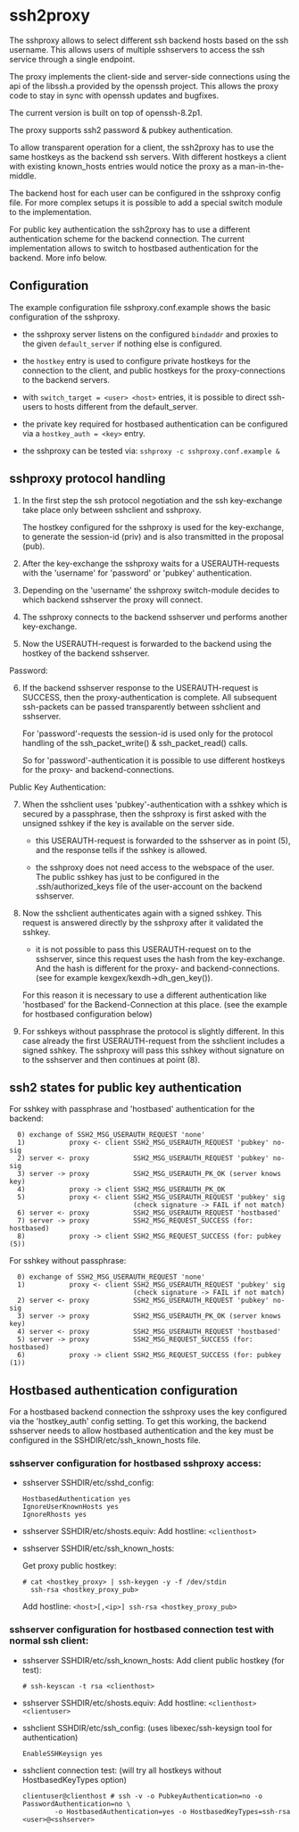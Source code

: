 ssh2proxy
========= 
The sshproxy allows to select different ssh backend hosts based
on the ssh username. This allows users of multiple sshservers to
access the ssh service through a single endpoint.

The proxy implements the client-side and server-side connections
using the api of the libssh.a provided by the openssh project.
This allows the proxy code to stay in sync with openssh updates
and bugfixes.

The current version is built on top of openssh-8.2p1.

The proxy supports ssh2 password & pubkey authentication.

To allow transparent operation for a client, the ssh2proxy has to
use the same hostkeys as the backend ssh servers. With different
hostkeys a client with existing known_hosts entries would notice
the proxy as a man-in-the-middle.

The backend host for each user can be configured in the sshproxy
config file. For more complex setups it is possible to add a
special switch module to the implementation.

For public key authentication the ssh2proxy has to use a different
authentication scheme for the backend connection. The current
implementation allows to switch to hostbased authentication for
the backend. More info below.

Configuration
-------------
The example configuration file sshproxy.conf.example shows the basic
configuration of the sshproxy.

- the sshproxy server listens on the configured `bindaddr` and proxies
  to the given `default_server` if nothing else is configured.

- the `hostkey` entry is used to configure private hostkeys for the
  connection to the client, and public hostkeys for the proxy-connections
  to the backend servers.

- with `switch_target = <user> <host>` entries, it is possible to
  direct ssh-users to hosts different from the default_server. 

- the private key required for hostbased authentication can be configured
  via a `hostkey_auth = <key>` entry.

- the sshproxy can be tested via: `sshproxy -c sshproxy.conf.example &`

sshproxy protocol handling
--------------------------
1) In the first step the ssh protocol negotiation and the ssh key-exchange
   take place only between sshclient and sshproxy.

   The hostkey configured for the sshproxy is used for the key-exchange,
   to generate the session-id (priv) and is also transmitted in the
   proposal (pub).

2) After the key-exchange the sshproxy waits for a USERAUTH-requests with
   the 'username' for 'password' or 'pubkey' authentication.

3) Depending on the 'username' the sshproxy switch-module decides to which
   backend sshserver the proxy will connect.
  
4) The sshproxy connects to the backend sshserver und performs another
   key-exchange.

5) Now the USERAUTH-request is forwarded to the backend using the hostkey
   of the backend sshserver.

Password:

6) If the backend sshserver response to the USERAUTH-request is SUCCESS,
   then the proxy-authentication is complete. All subsequent ssh-packets
   can be passed transparently between sshclient and sshserver.
 
   For 'password'-requests the session-id is used only for the protocol
   handling of the ssh_packet_write() & ssh_packet_read() calls.

   So for 'password'-authentication it is possible to use different
   hostkeys for the proxy- and backend-connections.

Public Key Authentication:

7) When the sshclient uses 'pubkey'-authentication with a sshkey which
   is secured by a passphrase, then the sshproxy is first asked with
   the unsigned sshkey if the key is available on the server side.

   - this USERAUTH-request is forwarded to the sshserver as in point (5),
     and the response tells if the sshkey is allowed.

   - the sshproxy does not need access to the webspace of the user. The
     public sshkey has just to be configured in the .ssh/authorized_keys
     file of the user-account on the backend sshserver.

8) Now the sshclient authenticates again with a signed sshkey. This
   request is answered directly by the sshproxy after it validated
   the sshkey.

   - it is not possible to pass this USERAUTH-request on to the
     sshserver, since this request uses the hash from the key-exchange.
     And the hash is different for the proxy- and backend-connections.
     (see for example kexgex/kexdh->dh_gen_key()).

   For this reason it is necessary to use a different authentication
   like 'hostbased' for the Backend-Connection at this place.
   (see the example for hostbased configuration below)

9) For sshkeys without passphrase the protocol is slightly different.
   In this case already the first USERAUTH-request from the sshclient
   includes a signed sshkey. The sshproxy will pass this sshkey without
   signature on to the sshserver and then continues at point (8).

ssh2 states for public key authentication
-----------------------------------------
For sshkey with passphrase and 'hostbased' authentication for the backend:
```
  0) exchange of SSH2_MSG_USERAUTH_REQUEST 'none'
  1)           proxy <- client SSH2_MSG_USERAUTH_REQUEST 'pubkey' no-sig
  2) server <- proxy           SSH2_MSG_USERAUTH_REQUEST 'pubkey' no-sig
  3) server -> proxy           SSH2_MSG_USERAUTH_PK_OK (server knows key)
  4)           proxy -> client SSH2_MSG_USERAUTH_PK_OK
  5)           proxy <- client SSH2_MSG_USERAUTH_REQUEST 'pubkey' sig
                               (check signature -> FAIL if not match)
  6) server <- proxy           SSH2_MSG_USERAUTH_REQUEST 'hostbased'
  7) server -> proxy           SSH2_MSG_REQUEST_SUCCESS (for: hostbased)
  8)           proxy -> client SSH2_MSG_REQUEST_SUCCESS (for: pubkey (5))
```
For sshkey without passphrase:
```
  0) exchange of SSH2_MSG_USERAUTH_REQUEST 'none'
  1)           proxy <- client SSH2_MSG_USERAUTH_REQUEST 'pubkey' sig
                               (check signature -> FAIL if not match)
  2) server <- proxy           SSH2_MSG_USERAUTH_REQUEST 'pubkey' no-sig
  3) server -> proxy           SSH2_MSG_USERAUTH_PK_OK (server knows key)
  4) server <- proxy           SSH2_MSG_USERAUTH_REQUEST 'hostbased'
  5) server -> proxy           SSH2_MSG_REQUEST_SUCCESS (for: hostbased)
  6)           proxy -> client SSH2_MSG_REQUEST_SUCCESS (for: pubkey (1))
```

Hostbased authentication configuration
--------------------------------------
For a hostbased backend connection the sshproxy uses the key configured
via the 'hostkey_auth' config setting. To get this working, the backend
sshserver needs to allow hostbased authentication and the key must be
configured in the SSHDIR/etc/ssh_known_hosts file.

### sshserver configuration for hostbased sshproxy access:

- sshserver SSHDIR/etc/sshd_config:
  ```
  HostbasedAuthentication yes
  IgnoreUserKnownHosts yes
  IgnoreRhosts yes
  ```
- sshserver SSHDIR/etc/shosts.equiv:
  Add hostline: `<clienthost>`

- sshserver SSHDIR/etc/ssh_known_hosts:

  Get proxy public hostkey:
  ```
  # cat <hostkey_proxy> | ssh-keygen -y -f /dev/stdin
    ssh-rsa <hostkey_proxy_pub>
  ```
  Add hostline:
  `<host>[,<ip>] ssh-rsa <hostkey_proxy_pub>`

### sshserver configuration for hostbased connection test with normal ssh client:

- sshserver SSHDIR/etc/ssh_known_hosts:
  Add client public hostkey (for test):
  ```
  # ssh-keyscan -t rsa <clienthost>
  ```
- sshserver SSHDIR/etc/shosts.equiv:
  Add hostline: `<clienthost> <clientuser>`

- sshclient SSHDIR/etc/ssh_config:
  (uses libexec/ssh-keysign tool for authentication) 
  ```
  EnableSSHKeysign yes
  ```
- sshclient connection test:
  (will try all hostkeys without HostbasedKeyTypes option)
  ```
  clientuser@clienthost # ssh -v -o PubkeyAuthentication=no -o PasswordAuthentication=no \
          -o HostbasedAuthentication=yes -o HostbasedKeyTypes=ssh-rsa <user>@<sshserver>
  ```


